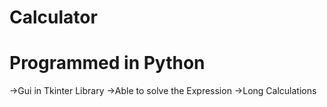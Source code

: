 # Calculator
# Programmed in Python 
->Gui in Tkinter Library 
->Able to solve the Expression
->Long Calculations 
